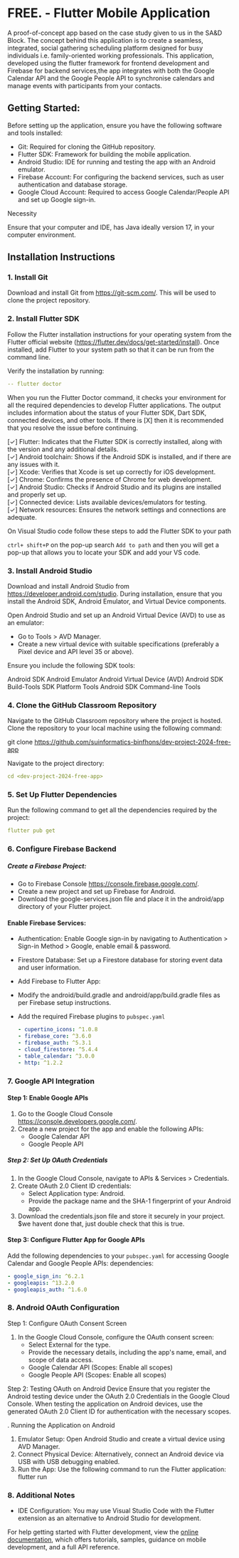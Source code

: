 # FREE. - Flutter Mobile Application

A proof-of-concept app  based on the case study given to us in the SA&D Block. The concept behind this application is to create a seamless, integrated, social gathering scheduling platform designed for busy individuals i.e. family-oriented working professionals. This application, developed using the flutter framework for frontend development and Firebase for backend services,the app integrates with both the Google Calendar API and the Google People API to synchronise calendars and manage events with participants from your contacts.

## Getting Started: 

Before setting up the application, ensure you have the following software and tools installed:

- Git: Required for cloning the GitHub repository.
- Flutter SDK: Framework for building the mobile application.
- Android Studio: IDE for running and testing the app with an Android emulator.
- Firebase Account: For configuring the backend services, such as user authentication and database storage.
- Google Cloud Account: Required to access Google Calendar/People API and set up Google sign-in.

Necessity

Ensure that your computer and IDE, has Java ideally version 17, in your computer environment.


## Installation Instructions

### 1. Install Git

Download and install Git from <https://git-scm.com/>. This will be used to clone the project repository.


### 2. Install Flutter SDK

Follow the Flutter installation instructions for your operating system from the Flutter official website (https://flutter.dev/docs/get-started/install). Once installed, add Flutter to your system path so that it can be run from the command line.

Verify the installation by running:


```yaml
-- flutter doctor
```

When you run the Flutter Doctor command, it checks your environment for all the required dependencies to develop Flutter applications. The output includes information about the status of your Flutter SDK, Dart SDK, connected devices, and other tools. If there is [X] then it is recommended that you resolve the issue before continuing. 

[✓] Flutter: Indicates that the Flutter SDK is correctly installed, along with the version and any additional details.<br>
[✓] Android toolchain: Shows if the Android SDK is installed, and if there are any issues with it.<br>
[✓] Xcode: Verifies that Xcode is set up correctly for iOS development.<br>
[✓] Chrome: Confirms the presence of Chrome for web development.<br>
[✓] Android Studio: Checks if Android Studio and its plugins are installed and properly set up.<br>
[✓] Connected device: Lists available devices/emulators for testing.<br>
[✓] Network resources: Ensures the network settings and connections are adequate.

On Visual Studio code follow these steps to add the Flutter SDK to your path 

`ctrl+ shift+P` on the pop-up search `Add to path` and then you will get a pop-up that allows you to locate your SDK and add your VS code.

### 3. Install Android Studio
Download and install Android Studio from <https://developer.android.com/studio>. During installation, ensure that you install the Android SDK, Android Emulator, and Virtual Device components.

Open Android Studio and set up an Android Virtual Device (AVD) to use as an emulator:

- Go to Tools > AVD Manager.
- Create a new virtual device with suitable specifications (preferably a Pixel device and API level 35 or above).


Ensure you include the following SDK tools:

Android SDK
Android Emulator
Android Virtual Device (AVD)
Android SDK Build-Tools
SDK Platform Tools
Android SDK Command-line Tools


### 4. Clone the GitHub Classroom Repository

Navigate to the GitHub Classroom repository where the project is hosted. Clone the repository to your local machine 
using the following command:


git clone <https://github.com/suinformatics-binfhons/dev-project-2024-free-app>

Navigate to the project directory:

```yaml
cd <dev-project-2024-free-app>
```


### 5. Set Up Flutter Dependencies
Run the following command to get all the dependencies required by the project:

```yaml
flutter pub get

```

### 6. Configure Firebase Backend

##### Create a Firebase Project:

- Go to Firebase Console <https://console.firebase.google.com/>.
- Create a new project and set up Firebase for Android.
- Download the google-services.json file and place it in the android/app directory of your Flutter project.

#### Enable Firebase Services:

- Authentication: Enable Google sign-in by navigating to Authentication > Sign-in Method > Google, enable email & password.
- Firestore Database: Set up a Firestore database for storing event data and user information.
- Add Firebase to Flutter App:
- Modify the android/build.gradle and android/app/build.gradle files as per Firebase setup instructions.
- Add the required Firebase plugins to `pubspec.yaml`

  ```yaml
  - cupertino_icons: ^1.0.8
  - firebase_core: ^3.6.0
  - firebase_auth: ^5.3.1
  - cloud_firestore: ^5.4.4
  - table_calendar: ^3.0.0
  - http: ^1.2.2


### 7. Google API Integration

#### Step 1: Enable Google APIs
1. Go to the Google Cloud Console <https://console.developers.google.com/>.
2. Create a new project for the app and enable the following APIs:
   - Google Calendar API 
   - Google People API 

##### Step 2: Set Up OAuth Credentials
1. In the Google Cloud Console, navigate to APIs & Services > Credentials.
2. Create OAuth 2.0 Client ID credentials:
   - Select Application type: Android.
   - Provide the package name and the SHA-1 fingerprint of your Android app.
3. Download the credentials.json file and store it securely in your project. $we havent done that, just double check that this is true.

#### Step 3: Configure Flutter App for Google APIs
Add the following dependencies to your `pubspec.yaml` for accessing Google Calendar and Google People APIs:
dependencies:

```yaml
- google_sign_in: ^6.2.1
- googleapis: ^13.2.0
- googleapis_auth: ^1.6.0

```

### 8. Android OAuth Configuration
Step 1: Configure OAuth Consent Screen
1. In the Google Cloud Console, configure the OAuth consent screen:
   - Select External for the type.
   - Provide the necessary details, including the app's name, email, and scope of data access.
   - Google Calendar API (Scopes: Enable all scopes) 
   - Google People API (Scopes: Enable all scopes)

Step 2: Testing OAuth on Android Device
Ensure that you register the Android testing device under the OAuth 2.0 Credentials in the Google Cloud Console. When testing the application on Android devices, use the generated OAuth 2.0 Client ID for authentication with the necessary scopes.

. Running the Application on Android
1. Emulator Setup: Open Android Studio and create a virtual device using AVD Manager.
2. Connect Physical Device: Alternatively, connect an Android device via USB with USB debugging enabled.
3. Run the App: Use the following command to run the Flutter application:
flutter run

### 8. Additional Notes

- IDE Configuration: You may use Visual Studio Code with the Flutter extension as an alternative to Android Studio for development.




For help getting started with Flutter development, view the
[online documentation](https://docs.flutter.dev/), which offers tutorials,
samples, guidance on mobile development, and a full API reference.

